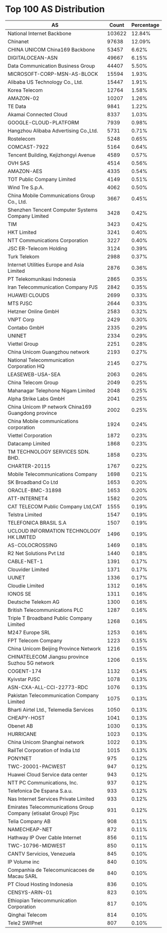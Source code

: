 # Top 100 AS Distribution
| AS | Count | Percentage |
|----|----|----|
| National Internet Backbone | 103622 | 12.84% |
| Chinanet | 97638 | 12.09% |
| CHINA UNICOM China169 Backbone | 53457 | 6.62% |
| DIGITALOCEAN-ASN | 49667 | 6.15% |
| Data Communication Business Group | 44407 | 5.50% |
| MICROSOFT-CORP-MSN-AS-BLOCK | 15594 | 1.93% |
| Alibaba US Technology Co., Ltd. | 15447 | 1.91% |
| Korea Telecom | 12764 | 1.58% |
| AMAZON-02 | 10207 | 1.26% |
| TE Data | 9841 | 1.22% |
| Akamai Connected Cloud | 8337 | 1.03% |
| GOOGLE-CLOUD-PLATFORM | 7939 | 0.98% |
| Hangzhou Alibaba Advertising Co.,Ltd. | 5731 | 0.71% |
| Rostelecom | 5248 | 0.65% |
| COMCAST-7922 | 5164 | 0.64% |
| Tencent Building, Kejizhongyi Avenue | 4589 | 0.57% |
| OVH SAS | 4514 | 0.56% |
| AMAZON-AES | 4335 | 0.54% |
| TOT Public Company Limited | 4149 | 0.51% |
| Wind Tre S.p.A. | 4062 | 0.50% |
| China Mobile Communications Group Co., Ltd. | 3667 | 0.45% |
| Shenzhen Tencent Computer Systems Company Limited | 3428 | 0.42% |
| TIM | 3423 | 0.42% |
| HKT Limited | 3241 | 0.40% |
| NTT Communications Corporation | 3227 | 0.40% |
| JSC ER-Telecom Holding | 3124 | 0.39% |
| Turk Telekom | 2988 | 0.37% |
| Internet Utilities Europe and Asia Limited | 2876 | 0.36% |
| PT Telekomunikasi Indonesia | 2865 | 0.35% |
| Iran Telecommunication Company PJS | 2842 | 0.35% |
| HUAWEI CLOUDS | 2699 | 0.33% |
| MTS PJSC | 2644 | 0.33% |
| Hetzner Online GmbH | 2583 | 0.32% |
| VNPT Corp | 2429 | 0.30% |
| Contabo GmbH | 2335 | 0.29% |
| UNINET | 2334 | 0.29% |
| Viettel Group | 2251 | 0.28% |
| China Unicom Guangzhou network | 2193 | 0.27% |
| National Telecommunication Corporation HQ | 2145 | 0.27% |
| LEASEWEB-USA-SEA | 2063 | 0.26% |
| China Telecom Group | 2049 | 0.25% |
| Mahanagar Telephone Nigam Limited | 2048 | 0.25% |
| Alpha Strike Labs GmbH | 2041 | 0.25% |
| China Unicom IP network China169 Guangdong province | 2002 | 0.25% |
| China Mobile communications corporation | 1924 | 0.24% |
| Viettel Corporation | 1872 | 0.23% |
| Datacamp Limited | 1868 | 0.23% |
| TM TECHNOLOGY SERVICES SDN. BHD. | 1858 | 0.23% |
| CHARTER-20115 | 1767 | 0.22% |
| Mobile Telecommunications Company | 1698 | 0.21% |
| SK Broadband Co Ltd | 1653 | 0.20% |
| ORACLE-BMC-31898 | 1653 | 0.20% |
| ATT-INTERNET4 | 1582 | 0.20% |
| CAT TELECOM Public Company Ltd,CAT | 1555 | 0.19% |
| Telstra Limited | 1547 | 0.19% |
| TELEFONICA BRASIL S.A | 1507 | 0.19% |
| UCLOUD INFORMATION TECHNOLOGY HK LIMITED | 1496 | 0.19% |
| AS-COLOCROSSING | 1469 | 0.18% |
| R2 Net Solutions Pvt Ltd | 1440 | 0.18% |
| CABLE-NET-1 | 1391 | 0.17% |
| Clouvider Limited | 1371 | 0.17% |
| UUNET | 1336 | 0.17% |
| Cloudie Limited | 1312 | 0.16% |
| IONOS SE | 1311 | 0.16% |
| Deutsche Telekom AG | 1300 | 0.16% |
| British Telecommunications PLC | 1287 | 0.16% |
| Triple T Broadband Public Company Limited | 1268 | 0.16% |
| M247 Europe SRL | 1253 | 0.16% |
| FPT Telecom Company | 1223 | 0.15% |
| China Unicom Beijing Province Network | 1216 | 0.15% |
| CHINATELECOM Jiangsu province Suzhou 5G network | 1206 | 0.15% |
| COGENT-174 | 1132 | 0.14% |
| Kyivstar PJSC | 1078 | 0.13% |
| ASN-CXA-ALL-CCI-22773-RDC | 1076 | 0.13% |
| Pakistan Telecommunication Company Limited | 1075 | 0.13% |
| Bharti Airtel Ltd., Telemedia Services | 1050 | 0.13% |
| CHEAPY-HOST | 1041 | 0.13% |
| Obenet AB | 1030 | 0.13% |
| HURRICANE | 1023 | 0.13% |
| China Unicom Shanghai network | 1022 | 0.13% |
| RailTel Corporation of India Ltd | 1015 | 0.13% |
| PONYNET | 975 | 0.12% |
| TWC-20001-PACWEST | 947 | 0.12% |
| Huawei Cloud Service data center | 943 | 0.12% |
| NTT PC Communications, Inc. | 937 | 0.12% |
| Telefonica De Espana S.a.u. | 933 | 0.12% |
| Nas Internet Services Private Limited | 933 | 0.12% |
| Emirates Telecommunications Group Company (etisalat Group) Pjsc | 931 | 0.12% |
| Telia Company AB | 908 | 0.11% |
| NAMECHEAP-NET | 872 | 0.11% |
| Hathway IP Over Cable Internet | 856 | 0.11% |
| TWC-10796-MIDWEST | 850 | 0.11% |
| CANTV Servicios, Venezuela | 845 | 0.10% |
| IP Volume inc | 840 | 0.10% |
| Companhia de Telecomunicacoes de Macau SARL | 840 | 0.10% |
| PT Cloud Hosting Indonesia | 836 | 0.10% |
| CENSYS-ARIN-01 | 823 | 0.10% |
| Ethiopian Telecommunication Corporation | 817 | 0.10% |
| Qinghai Telecom | 814 | 0.10% |
| Tele2 SWIPnet | 807 | 0.10% |
